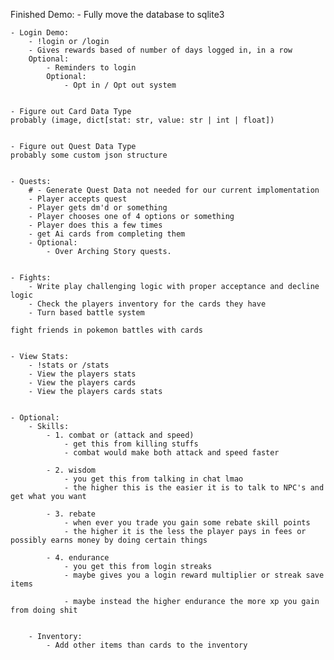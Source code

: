 Finished Demo:
    - Fully move the database to sqlite3


    - Login Demo: 
        - !login or /login
        - Gives rewards based of number of days logged in, in a row
        Optional:
            - Reminders to login
            Optional:
                - Opt in / Opt out system


    - Figure out Card Data Type
    probably (image, dict[stat: str, value: str | int | float])


    - Figure out Quest Data Type
    probably some custom json structure


    - Quests: 
        # - Generate Quest Data not needed for our current implomentation
        - Player accepts quest
        - Player gets dm'd or something
        - Player chooses one of 4 options or something 
        - Player does this a few times
        - get Ai cards from completing them 
        - Optional:
            - Over Arching Story quests.


    - Fights: 
        - Write play challenging logic with proper acceptance and decline logic
        - Check the players inventory for the cards they have
        - Turn based battle system

    fight friends in pokemon battles with cards


    - View Stats:
        - !stats or /stats
        - View the players stats
        - View the players cards
        - View the players cards stats


    - Optional:
        - Skills:
            - 1. combat or (attack and speed)
                - get this from killing stuffs
                - combat would make both attack and speed faster

            - 2. wisdom
                - you get this from talking in chat lmao
                - the higher this is the easier it is to talk to NPC's and get what you want

            - 3. rebate
                - when ever you trade you gain some rebate skill points 
                - the higher it is the less the player pays in fees or possibly earns money by doing certain things

            - 4. endurance
                - you get this from login streaks
                - maybe gives you a login reward multiplier or streak save items

                - maybe instead the higher endurance the more xp you gain from doing shit


        - Inventory:
            - Add other items than cards to the inventory


